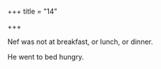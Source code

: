 +++
title = "14"

+++





Nef was not at breakfast, or lunch, or dinner.

He went to bed hungry.




